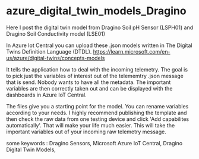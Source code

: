 # azure_digital_twin_models_Dragino
Here I post the digital twin model from Dragino Soil pH Sensor (LSPH01) and Dragino Soil Conductivity model (LSE01) 

In Azure Iot Central you can upload these .json models written in The Digital Twins Definition Language (DTDL).
https://learn.microsoft.com/en-us/azure/digital-twins/concepts-models

It tells the application how to deal with the incoming telemetry. The goal is to pick just the variables of interest out of the telememtry .json message that is send.
Nobody wants to have all the metadata. The important variables are then correctly taken out and can be displayed with the dashboards in Azure IoT Central.

The files give you a starting point for the model. You can rename variables according to your needs.
I highly recommend publishing the template and then check the raw data from one testing device and click 'Add capabilites automatically'. That will make your life much easier.
This will take the important variables out of your incoming raw telemetry message.

some keywords : Dragino Sensors, Microsoft Azure IoT Central, Dragino Digital Twin Models,  
